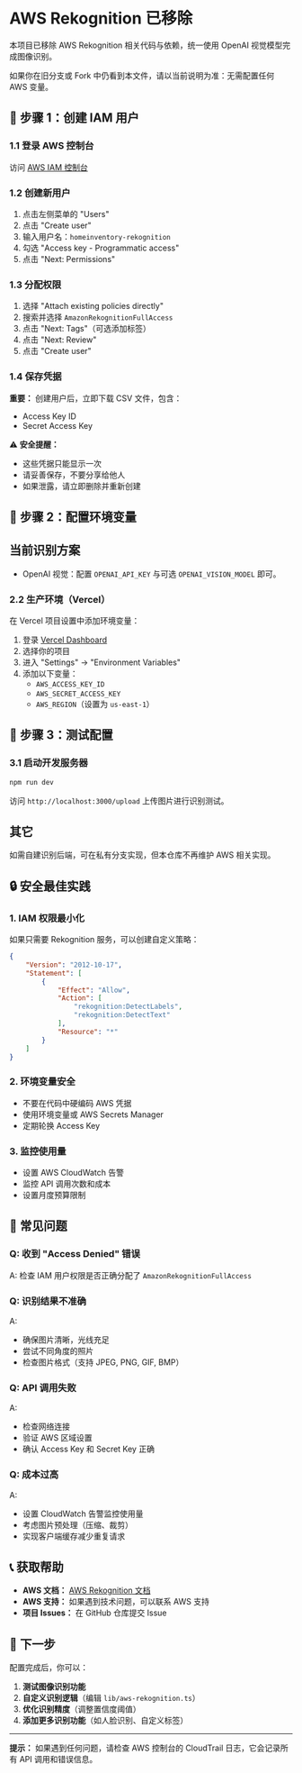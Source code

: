 # AWS Rekognition 已移除

本项目已移除 AWS Rekognition 相关代码与依赖，统一使用 OpenAI 视觉模型完成图像识别。

如果你在旧分支或 Fork 中仍看到本文件，请以当前说明为准：无需配置任何 AWS 变量。

## 🔧 步骤 1：创建 IAM 用户

### 1.1 登录 AWS 控制台
访问 [AWS IAM 控制台](https://console.aws.amazon.com/iam/)

### 1.2 创建新用户
1. 点击左侧菜单的 "Users"
2. 点击 "Create user"
3. 输入用户名：`homeinventory-rekognition`
4. 勾选 "Access key - Programmatic access"
5. 点击 "Next: Permissions"

### 1.3 分配权限
1. 选择 "Attach existing policies directly"
2. 搜索并选择 `AmazonRekognitionFullAccess`
3. 点击 "Next: Tags"（可选添加标签）
4. 点击 "Next: Review"
5. 点击 "Create user"

### 1.4 保存凭据
**重要：** 创建用户后，立即下载 CSV 文件，包含：
- Access Key ID
- Secret Access Key

⚠️ **安全提醒：**
- 这些凭据只能显示一次
- 请妥善保存，不要分享给他人
- 如果泄露，请立即删除并重新创建

## 🔧 步骤 2：配置环境变量

## 当前识别方案

- OpenAI 视觉：配置 `OPENAI_API_KEY` 与可选 `OPENAI_VISION_MODEL` 即可。

### 2.2 生产环境（Vercel）
在 Vercel 项目设置中添加环境变量：

1. 登录 [Vercel Dashboard](https://vercel.com/dashboard)
2. 选择你的项目
3. 进入 "Settings" → "Environment Variables"
4. 添加以下变量：
   - `AWS_ACCESS_KEY_ID`
   - `AWS_SECRET_ACCESS_KEY`
   - `AWS_REGION`（设置为 `us-east-1`）

## 🔧 步骤 3：测试配置

### 3.1 启动开发服务器
```bash
npm run dev
```

访问 `http://localhost:3000/upload` 上传图片进行识别测试。

## 其它

如需自建识别后端，可在私有分支实现，但本仓库不再维护 AWS 相关实现。

## 🔒 安全最佳实践

### 1. IAM 权限最小化
如果只需要 Rekognition 服务，可以创建自定义策略：

```json
{
    "Version": "2012-10-17",
    "Statement": [
        {
            "Effect": "Allow",
            "Action": [
                "rekognition:DetectLabels",
                "rekognition:DetectText"
            ],
            "Resource": "*"
        }
    ]
}
```

### 2. 环境变量安全
- 不要在代码中硬编码 AWS 凭据
- 使用环境变量或 AWS Secrets Manager
- 定期轮换 Access Key

### 3. 监控使用量
- 设置 AWS CloudWatch 告警
- 监控 API 调用次数和成本
- 设置月度预算限制

## 🐛 常见问题

### Q: 收到 "Access Denied" 错误
A: 检查 IAM 用户权限是否正确分配了 `AmazonRekognitionFullAccess`

### Q: 识别结果不准确
A: 
- 确保图片清晰，光线充足
- 尝试不同角度的照片
- 检查图片格式（支持 JPEG, PNG, GIF, BMP）

### Q: API 调用失败
A:
- 检查网络连接
- 验证 AWS 区域设置
- 确认 Access Key 和 Secret Key 正确

### Q: 成本过高
A:
- 设置 CloudWatch 告警监控使用量
- 考虑图片预处理（压缩、裁剪）
- 实现客户端缓存减少重复请求

## 📞 获取帮助

- **AWS 文档：** [AWS Rekognition 文档](https://docs.aws.amazon.com/rekognition/)
- **AWS 支持：** 如果遇到技术问题，可以联系 AWS 支持
- **项目 Issues：** 在 GitHub 仓库提交 Issue

## 🎯 下一步

配置完成后，你可以：

1. **测试图像识别功能**
2. **自定义识别逻辑**（编辑 `lib/aws-rekognition.ts`）
3. **优化识别精度**（调整置信度阈值）
4. **添加更多识别功能**（如人脸识别、自定义标签）

---

**提示：** 如果遇到任何问题，请检查 AWS 控制台的 CloudTrail 日志，它会记录所有 API 调用和错误信息。 